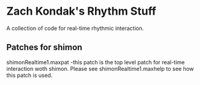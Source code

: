 Zach Kondak's Rhythm Stuff
==========================

A collection of code for real-time rhythmic interaction.

Patches for shimon
------------------

shimonRealtime1.maxpat
-this patch is the top level patch for real-time interaction woth shimon. Please see shimonRealtime1.maxhelp to see how this patch is used.
